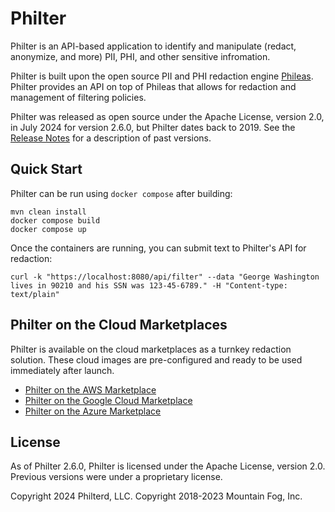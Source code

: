 # Philter

Philter is an API-based application to identify and manipulate (redact, anonymize, and more) PII, PHI, and other sensitive infromation.

Philter is built upon the open source PII and PHI redaction engine [Phileas](https://github.com/philterd/phileas). Philter provides an API on top of Phileas that allows for redaction and management of filtering policies.

Philter was released as open source under the Apache License, version 2.0, in July 2024 for version 2.6.0, but Philter dates back to 2019. See the [Release Notes](https://github.com/philterd/philter/blob/main/RELEASE_NOTES.md) for a description of past versions.

## Quick Start

Philter can be run using `docker compose` after building:

```
mvn clean install
docker compose build
docker compose up
```

Once the containers are running, you can submit text to Philter's API for redaction:

```
curl -k "https://localhost:8080/api/filter" --data "George Washington lives in 90210 and his SSN was 123-45-6789." -H "Content-type: text/plain"
```

## Philter on the Cloud Marketplaces

Philter is available on the cloud marketplaces as a turnkey redaction solution. These cloud images are pre-configured and ready to be used immediately after launch.

* [Philter on the AWS Marketplace](https://aws.amazon.com/marketplace/pp/B07YVB8FFT?ref=_ptnr_philterd)
* [Philter on the Google Cloud Marketplace](https://console.cloud.google.com/marketplace/product/philterd-public/philter)
* [Philter on the Azure Marketplace](https://azuremarketplace.microsoft.com/en-us/marketplace/apps/philterdllc1687189098111.philter?tab=Overview)

## License

As of Philter 2.6.0, Philter is licensed under the Apache License, version 2.0. Previous versions were under a proprietary license.

Copyright 2024 Philterd, LLC. Copyright 2018-2023 Mountain Fog, Inc.

